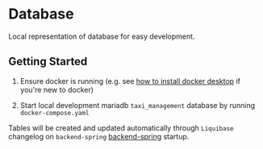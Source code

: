 # Database

Local representation of database for easy development.

## Getting Started

1. Ensure docker is running (e.g. see [how to install docker desktop](https://docs.docker.com/desktop/install/mac-install/) if you're new to docker)

2. Start local development mariadb `taxi_management` database by running `docker-compose.yaml`

Tables will be created and updated automatically through `Liquibase` changelog on `backend-spring` [backend-spring](../backend-spring/README.md) startup.